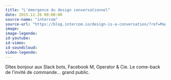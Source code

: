 ```yaml
---
title: "L'émergence du design conversationnel"
date: 2015-11-26 00:00:00
source-name: "intercom"
source-url: "https://blog.intercom.io/design-is-a-conversation/?ref=MagazineduWebdesign"
image:
image-legende:
id-youtube:
id-vimeo:
id-soundcloud:
video-legende:
---
```

Dîtes bonjour aux Slack bots, Facebook M, Operator & Cie. Le come-back de l'invité de commande... grand public.
